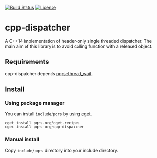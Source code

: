 [![Build Status](https://travis-ci.org/pqrs-org/cpp-dispatcher.svg?branch=master)](https://travis-ci.org/pqrs-org/cpp-dispatcher)
[![License](https://img.shields.io/badge/license-Boost%20Software%20License-blue.svg)](https://github.com/pqrs-org/cpp-dispatcher/blob/master/LICENSE.md)

# cpp-dispatcher

A C++14 implementation of header-only single threaded dispatcher.
The main aim of this library is to avoid calling function with a released object.

## Requirements

cpp-dispatcher depends [pqrs::thread_wait](https://github.com/pqrs-org/cpp-thread_wait).

## Install

### Using package manager

You can install `include/pqrs` by using [cget](https://github.com/pfultz2/cget).

```shell
cget install pqrs-org/cget-recipes
cget install pqrs-org/cpp-dispatcher
```

### Manual install

Copy `include/pqrs` directory into your include directory.

